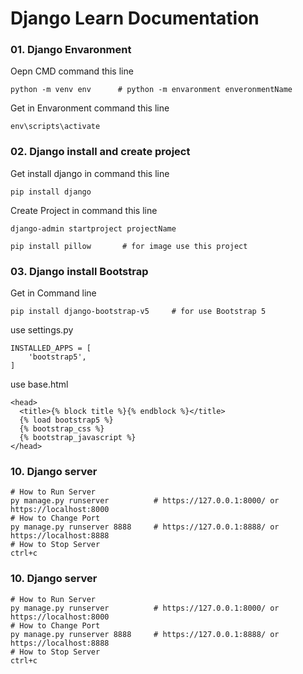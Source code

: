 # Django Learn Documentation
### 01. Django Envaronment  
Oepn CMD command this line
```
python -m venv env      # python -m envaronment enveronmentName
```
Get in Envaronment command this line
```
env\scripts\activate
```
### 02. Django install and create project
Get install django in command this line
```
pip install django
```
Create Project in command this line
```
django-admin startproject projectName
```
```
pip install pillow       # for image use this project
```
### 03. Django install Bootstrap
Get in Command line
```
pip install django-bootstrap-v5     # for use Bootstrap 5
```
use settings.py
```
INSTALLED_APPS = [
    'bootstrap5',
]
```
use base.html
```
<head>
  <title>{% block title %}{% endblock %}</title>
  {% load bootstrap5 %}
  {% bootstrap_css %}
  {% bootstrap_javascript %}
</head>
```
### 10. Django server 
```
# How to Run Server
py manage.py runserver          # https://127.0.0.1:8000/ or https://localhost:8000    
# How to Change Port
py manage.py runserver 8888     # https://127.0.0.1:8888/ or https://localhost:8888  
# How to Stop Server
ctrl+c
```
### 10. Django server 
```
# How to Run Server
py manage.py runserver          # https://127.0.0.1:8000/ or https://localhost:8000    
# How to Change Port
py manage.py runserver 8888     # https://127.0.0.1:8888/ or https://localhost:8888  
# How to Stop Server
ctrl+c
```
